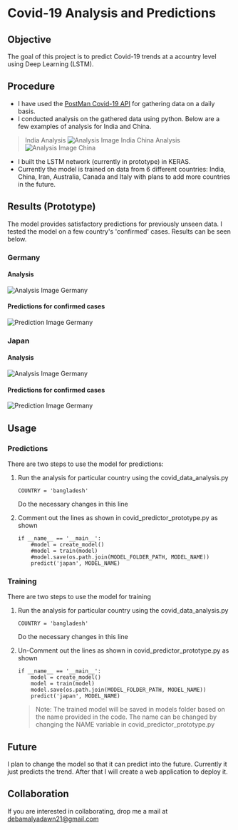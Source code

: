 # Covid-19 Analysis and Predictions


## Objective
The goal of this project is to predict Covid-19 trends at a acountry level using Deep Learning (LSTM).


## Procedure
- I have used the [PostMan Covid-19 API](https://documenter.getpostman.com/view/10808728/SzS8rjbc?version=latest) for gathering data on a daily basis.
- I conducted analysis on the gathered data using python. Below are a few examples of analysis for India and China.
> India Analysis ![Analysis Image India](/plots/analysis/covid-19-analysis-india-latest.jpg)
> China Analysis ![Analysis Image China](/plots/analysis/covid-19-analysis-china-latest.jpg)
- I built the LSTM network (currently in prototype) in KERAS.
- Currently the model is trained on data from 6 different countries: India, China, Iran, Australia, Canada and Italy with plans to add more countries in the future.

## Results (Prototype)
The model provides satisfactory predictions for previously unseen data. I tested the model on a few country's 'confirmed' cases. Results can be seen below.

### Germany
#### Analysis 
![Analysis Image Germany](/plots/analysis/covid-19-analysis-germany-latest.jpg)
#### Predictions for confirmed cases
![Prediction Image Germany](/plots/predictions/prototype/covid-19-predictions-germany-latest.jpg)

### Japan
#### Analysis 
![Analysis Image Germany](/plots/analysis/covid-19-analysis-japan-latest.jpg)
#### Predictions for confirmed cases
![Prediction Image Germany](/plots/predictions/prototype/covid-19-predictions-japan-latest.jpg)

## Usage
### Predictions
There are two steps to use the model for predictions:
1. Run the analysis for particular country using the covid_data_analysis.py
    ``````````````````````
    COUNTRY = 'bangladesh'
    ``````````````````````
    Do the necessary changes in this line

2. Comment out the lines as shown in covid_predictor_prototype.py as shown
    ``````````````````````````````````````````````````````````````````````
    if __name__ == '__main__':
        #model = create_model()
        #model = train(model)
        #model.save(os.path.join(MODEL_FOLDER_PATH, MODEL_NAME))
        predict('japan', MODEL_NAME)
    ``````````````````````````````````````````````````````````````````````

### Training
There are two steps to use the model for training 
1. Run the analysis for particular country using the covid_data_analysis.py
    ``````````````````````
    COUNTRY = 'bangladesh'
    ``````````````````````
    Do the necessary changes in this line

2. Un-Comment out the lines as shown in covid_predictor_prototype.py as shown
    ``````````````````````````````````````````````````````````````````````
    if __name__ == '__main__':
        model = create_model()
        model = train(model)
        model.save(os.path.join(MODEL_FOLDER_PATH, MODEL_NAME))
        predict('japan', MODEL_NAME)
    ``````````````````````````````````````````````````````````````````````
    > Note: The trained model will be saved in models folder based on the name provided in the code. The name can be changed by changing the NAME variable in covid_predictor_prototype.py

## Future

I plan to change the model so that it can predict into the future. Currently it just predicts the trend. After that I will create a web application to deploy it.

## Collaboration

If you are interested in collaborating, drop me a mail at [debamalyadawn21@gmail.com](mailto:debamalyadawn21@gmail.com)